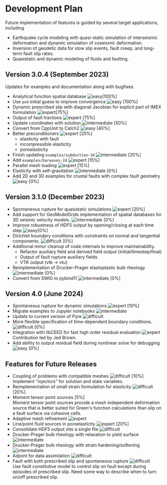 # Development Plan

Future implementation of features is guided by several target applications, including

* Earthquake cycle modeling with quasi-static simulation of interseismic deformation and dynamic simulation of coseismic deformation.
* Inversion of geodetic data for slow slip events, fault creep, and long-term fault slip rates.
* Quasistatic and dynamic modeling of fluids and faulting.

## Version 3.0.4 (September 2023)

Updates for examples and documentation along with bugfixes.

* Analytical function spatial database ![easy](images/easy.png)[100%]
* Use `pod` initial guess to improve convergence ![easy](images/easy.png) [100%]
* Dynamic prescribed slip with diagonal Jacobian for explicit part of IMEX formulation ![expert](images/expert.png)[75%]
* Output of fault tractions ![expert](images/expert.png) [75%]
* Update coordinates with solution ![intermediate](images/intermediate.png) [50%]
* Convert from CppUnit to Catch2 ![easy](images/easy.png) [40%]
* Better preconditioners ![expert](images/expert.png) [25%]
  * elasticity with fault
  * incompressible elasticity
  * poroelasticity
* Finish updating `examples/subduction-3d` ![intermediate](images/intermediate.png) [20%]
* Add `examples/barwaves-2d` ![expert](images/expert.png) [15%]
* Parallel mesh loading ![expert](images/expert.png) [15%]
* Elasticity with self-gravitation ![intermediate](images/intermediate.png) [0%]
* Add 2D and 3D examples for crustal faults with complex fault geometry ![easy](images/easy.png) [0%]

## Version 3.1.0 (December 2023)

* Spontaneous rupture for quasistatic simulations ![expert](images/expert.png) [20%]
* Add support for GeoModelGrids implementation of spatial databases for 3D seismic velocity models. ![intermediate](images/intermediate.png) [0%]
* Improve robustness of HDF5 output by opening/closing at each time step ![easy](images/easy.png)[0%]
* Dirichlet boundary conditions with constraints on normal and tangential components. ![difficult](images/difficult.png) [0%]
* Additional minor cleanup of code internals to improve maintainability.
  * Refactor auxiliary field and derived field output (initial/timestep/final)
  * Output of fault rupture auxiliary fields
  * VTK output (vtk -> vtu)
* Reimplementation of Drucker-Prager elastoplastic bulk rheology ![intermediate](images/intermediate.png) [0%]
* Convert from SWIG to pybind11 ![intermediate](images/intermediate.png) [0%]

## Version 4.0 (June 2024)

* Spontaneous rupture for dynamic simulations ![expert](images/expert.png) [10%]
* Migrate examples to Jupyter notebooks ![intermediate](images/intermediate.png)
* Update to current version of Pyre ![difficult](images/difficult.png)
* More flexible specification of time-dependent boundary conditions. ![difficult](images/difficult.png) [0%]
* Integration with libCEED for fast high order residual evaluation ![expert](images/expert.png)\
  Contribution led by Jed Brown.
* Add ability to output residual field during nonlinear solve for debugging ![easy](images/easy.png) [0%]

## Features for Future Releases

* Coupling of problems with compatible meshes ![difficult](images/difficult.png) [10%]\
    Implement "injectors" for solution and state variables.
* Reimplementation of small strain formulation for elasticity ![difficult](images/difficult.png) [20%]
* Moment tensor point sources  [5%]\
  Moment tensor point sources provide a mesh independent deformation source that is better suited for Green's function calculations than slip on a fault surface via cohesive cells.
* Adaptive mesh refinement ![expert](images/expert.png)
* Line/point fluid sources in poroelasticity ![expert](images/expert.png) [20%]
* Consolidate HDF5 output into a single file ![difficult](images/difficult.png)
* Drucker-Prager bulk rheology with relaxation to yield surface ![intermediate](images/intermediate.png) 
* Drucker-Prager bulk rheology with strain hardening/softening  ![intermediate](images/intermediate.png)
* Adjoint for data assimilation ![difficult](images/difficult.png)
* Fault with both prescribed slip and spontaneous rupture ![difficult](images/difficult.png)\
  Use fault constitutive model to control slip on fault except during episodes of prescribed slip. Need some way to describe when to turn on/off prescribed slip.
